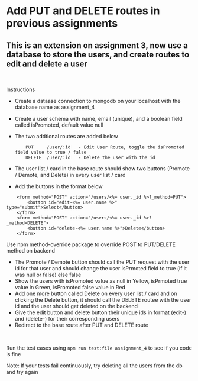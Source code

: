 # Add PUT and DELETE routes in previous assignments

## This is an extension on assignment 3, now use a database to store the users, and create routes to edit and delete a user

<br />
 
Instructions
* Create a dataase connection to mongodb on your localhost with the database name as assignment_4
* Create a user schema with name, email (unique), and a boolean field called isPromoted, default value null
* The two addtional routes are added below
    ```
        PUT     /user/:id   - Edit User Route, toggle the isPromoted field value to true / false
        DELETE  /user/:id   - Delete the user with the id
    ```

* The user list / card in the base route should show two buttons (Promote / Demote, and Delete) in every user list / card
* Add the buttons in the format below
```
    <form method="POST" action="/users/<%= user._id %>?_method=PUT">
        <button id="edit-<%= user.name %>" type="submit">Select</button>
    </form>
    <form method="POST" action="/users/<%= user._id %>?_method=DELETE">
        <button id="delete-<%= user.name %>">Delete</button>
    </form>                    
```
Use npm method-override package to override POST to PUT/DELETE method on backend
* The Promote / Demote button should call the PUT request with the user id for that user and should change the user isPrmoted field to true (if it was null or false) else false
* Show the users with isPromoted value as null in Yellow, isPrmoted true value in Green, isPromoted false value in Red
* Add one more button called Delete on every user list / card and on clicking the Delete button, it should call the DELETE routee with the user id and the user should get deleted on the backend
* Give the edit button and delete button their unique ids in format (edit-<name>) and (delete-<name>) for their corresponding users
* Redirect to the base route after PUT and DELETE route

<br/>

Run the test cases using ```npm run test:file assignment_4``` to see if you code is fine

Note: If your tests fail continuously, try deleting all the users from the db and try again
